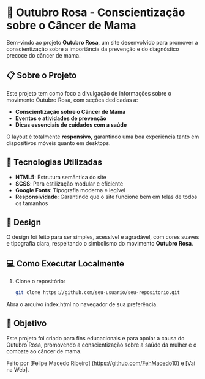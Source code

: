 # 🌸 Outubro Rosa - Conscientização sobre o Câncer de Mama

Bem-vindo ao projeto **Outubro Rosa**, um site desenvolvido para promover a conscientização sobre a importância da prevenção e do diagnóstico precoce do câncer de mama.

## 📋 Sobre o Projeto

Este projeto tem como foco a divulgação de informações sobre o movimento Outubro Rosa, com seções dedicadas a:

- **Conscientização sobre o Câncer de Mama**
- **Eventos e atividades de prevenção**
- **Dicas essenciais de cuidados com a saúde**
  
O layout é totalmente **responsivo**, garantindo uma boa experiência tanto em dispositivos móveis quanto em desktops.

## 🚀 Tecnologias Utilizadas

- **HTML5**: Estrutura semântica do site
- **SCSS**: Para estilização modular e eficiente
- **Google Fonts**: Tipografia moderna e legível
- **Responsividade**: Garantindo que o site funcione bem em telas de todos os tamanhos

## 🎨 Design

O design foi feito para ser simples, acessível e agradável, com cores suaves e tipografia clara, respeitando o simbolismo do movimento **Outubro Rosa**.

## 💻 Como Executar Localmente

1. Clone o repositório:
   ```bash
   git clone https://github.com/seu-usuario/seu-repositorio.git
Abra o arquivo index.html no navegador de sua preferência.

## 🎯 Objetivo
Este projeto foi criado para fins educacionais e para apoiar a causa do Outubro Rosa, promovendo a conscientização sobre a saúde da mulher e o combate ao câncer de mama.

Feito por [Felipe Macedo Ribeiro] (https://github.com/FehMacedo10) e [Vai na Web].
